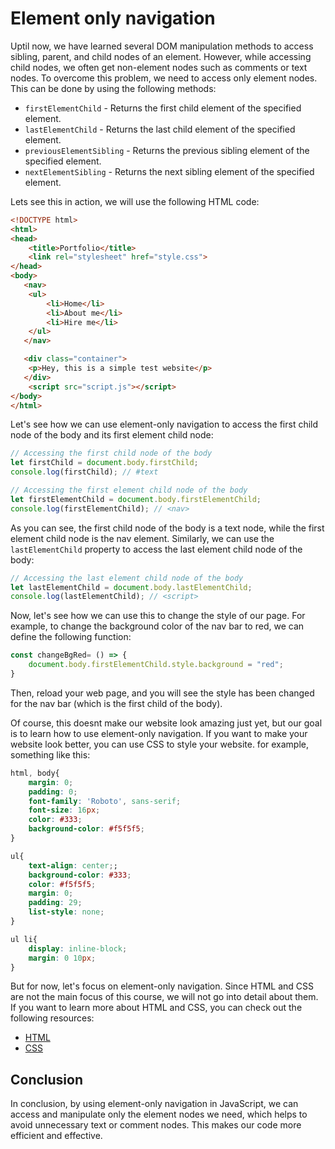 # Element only navigation
Uptil now, we have learned several DOM manipulation methods to access sibling, parent, and child nodes of an element. However, while accessing child nodes, we often get non-element nodes such as comments or text nodes. To overcome this problem, we need to access only element nodes. This can be done by using the following methods:

  * `firstElementChild` - Returns the first child element of the specified element.
  * `lastElementChild` - Returns the last child element of the specified element.
  * `previousElementSibling` - Returns the previous sibling element of the specified element.
  * `nextElementSibling` - Returns the next sibling element of the specified element.
  
Lets see this in action, we will use the following HTML code:
```html
<!DOCTYPE html>
<html>
<head>
    <title>Portfolio</title>
    <link rel="stylesheet" href="style.css">
</head>
<body>
   <nav>
    <ul>
        <li>Home</li>
        <li>About me</li>
        <li>Hire me</li>
    </ul>
   </nav>

   <div class="container">
    <p>Hey, this is a simple test website</p>
   </div>
    <script src="script.js"></script>
</body>
</html>
```
Let's see how we can use element-only navigation to access the first child node of the body and its first element child node:
```javascript
// Accessing the first child node of the body
let firstChild = document.body.firstChild;
console.log(firstChild); // #text

// Accessing the first element child node of the body
let firstElementChild = document.body.firstElementChild;
console.log(firstElementChild); // <nav>
```
As you can see, the first child node of the body is a text node, while the first element child node is the nav element. Similarly, we can use the `lastElementChild` property to access the last element child node of the body:
```javascript
// Accessing the last element child node of the body
let lastElementChild = document.body.lastElementChild;
console.log(lastElementChild); // <script>
```
 Now, let's see how we can use this to change the style of our page. For example, to change the background color of the nav bar to red, we can define the following function:
```javascript
const changeBgRed= () => {
    document.body.firstElementChild.style.background = "red";
}
```
Then, reload your web page, and you will see the style has been changed for the nav bar (which is the first child of the body).

Of course, this doesnt make our website look amazing just yet, but our goal is to learn how to use element-only navigation. If you want to make your website look better, you can use CSS to style your website. for example, something like this:
```css
html, body{
    margin: 0;
    padding: 0;
    font-family: 'Roboto', sans-serif;
    font-size: 16px;
    color: #333;
    background-color: #f5f5f5;
}

ul{
    text-align: center;;
    background-color: #333;
    color: #f5f5f5;
    margin: 0;
    padding: 29;
    list-style: none;
}

ul li{
    display: inline-block;
    margin: 0 10px;
}
```
But for now, let's focus on element-only navigation. Since HTML and CSS are not the main focus of this course, we will not go into detail about them. If you want to learn more about HTML and CSS, you can check out the following resources:

  * [HTML](https://www.w3schools.com/html/)
  * [CSS](https://www.w3schools.com/css/)

## Conclusion
In conclusion, by using element-only navigation in JavaScript, we can access and manipulate only the element nodes we need, which helps to avoid unnecessary text or comment nodes. This makes our code more efficient and effective.
